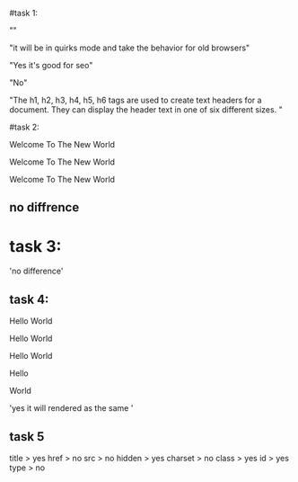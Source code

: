 #task 1:

<!-- Type Question 1 Answer Below -->

"<!DOCTYPE html>"

<!-- Type Question 2 Answer Below -->

"it will be in quirks mode and take the behavior for old browsers"

<!-- Type Question 3 Answer Below -->

"Yes it's good for seo"

<!-- Type Question 4 Answer Below -->

"No"

<!-- Type Question 5 Answer Below -->

"The h1, h2, h3, h4, h5, h6 tags are used to create text headers for a document. They can display the header text in one of six different sizes.
"

#task 2:

<p class="element">Welcome To The New World</p>
<p class='element'>Welcome To The New World</p>
<p class=element>Welcome To The New World</p>

## no diffrence

# task 3:

<p class=element hidden>Welcome To The New World</p>
<p class="element" hidden>Welcome To The New World</p>

'no difference'

## task 4:

<p>Hello World</p>

<p>
Hello World
</p>

<p>
Hello
World
</p>

<p>
Hello

World

</p>

'yes it will rendered as the same '

## task 5

title > yes
href > no
src > no
hidden > yes
charset > no
class > yes
id > yes
type > no

